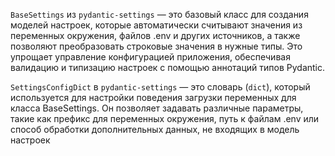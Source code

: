 `BaseSettings` из `pydantic-settings` — это базовый класс для создания моделей настроек, которые автоматически считывают 
значения из переменных окружения, файлов .env и других источников, а также позволяют преобразовать строковые значения в нужные типы. 
Это упрощает управление конфигурацией приложения, обеспечивая валидацию и типизацию настроек с помощью аннотаций типов Pydantic. 

`SettingsConfigDict` в `pydantic-settings` — это словарь (`dict`), который используется для настройки поведения загрузки переменных для класса
BaseSettings. Он позволяет задавать различные параметры, такие как префикс для переменных окружения, путь к файлам .env или способ обработки 
дополнительных данных, не входящих в модель настроек

